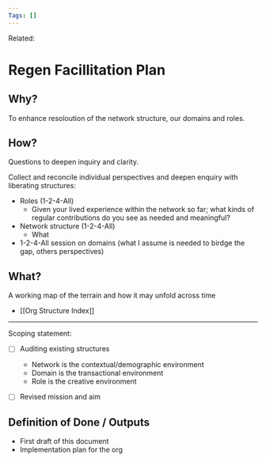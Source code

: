 ```yaml
---
Tags: []
---
```

Related: 
# Regen Facillitation Plan

## Why?
To enhance resoloution of the network structure, our domains and roles.

## How?
Questions to deepen inquiry and clarity. 

Collect and reconcile individual perspectives and deepen enquiry with liberating structures: 
- Roles (1-2-4-All)
	- Given your lived experience within the network so far; what kinds of regular contributions do you see as needed and meaningful?  
- Network structure (1-2-4-All) 
	- What 
- 1-2-4-All session on domains (what I assume is needed to birdge the gap, others perspectives)

## What?
A working map of the terrain and how it may unfold across time
- [[Org Structure Index]]



---

Scoping statement:
- [ ] Auditing existing structures
	- Network is the contextual/demographic environment
	- Domain is the transactional environment
	- Role is the creative environment
- [ ] Revised mission and aim


## Definition of Done / Outputs
- First draft of this document
- Implementation plan for the org